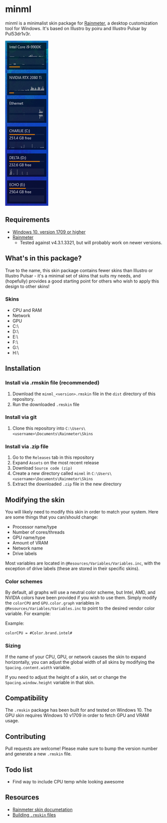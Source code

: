 # minml

minml is a minimalist skin package for [Rainmeter](https://www.rainmeter.net/), a desktop customization tool for Windows.  It's based on Illustro by poiru and Illustro Pulsar by Pul53dr1v3r.

![minml skin package for Rainmeter](https://raw.githubusercontent.com/eamq/minml/master/minml.png)

## Requirements

- [Windows 10, version 1709 or higher](https://docs.microsoft.com/en-us/windows/release-information/status-windows-10-1709)
- [Rainmeter](https://www.rainmeter.net/)
  - Tested against v4.3.1.3321, but will probably work on newer versions.

## What's in this package?

True to the name, this skin package contains fewer skins than Illustro or Illustro Pulsar - it's a minimal set of skins that suits my needs, and (hopefully) provides a good starting point for others who wish to apply this design to other skins!

### Skins
- CPU and RAM
- Network
- GPU
- C:\
- D:\
- E:\
- F:\
- G:\
- H:\

## Installation

### Install via .rmskin file (recommended)

1. Download the `minml_<version>.rmskin` file in the `dist` directory of this repository.
1. Run the downloaded `.rmskin` file

### Install via git

1. Clone this repository into `C:\Users\<username>\Documents\Rainmeter\Skins`

### Install via .zip file

1. Go to the `Releases` tab in this repository
1. Expand `Assets` on the most recent release
1. Download `Source code (zip)`
1. Create a new directory called `minml` in `C:\Users\<username>\Documents\Rainmeter\Skins`
1. Extract the downloaded `.zip` file in the new directory

## Modifying the skin

You will likely need to modify this skin in order to match your system.  Here are some things that you can/should change:

- Processor name/type
- Number of cores/threads
- GPU name/type
- Amount of VRAM
- Network name
- Drive labels

Most variables are located in `@Resources/Variables/Variables.inc`, with the exception of drive labels (these are stored in their specific skins).

### Color schemes

By default, all graphs will use a neutral color scheme, but Intel, AMD, and NVIDIA colors have been provided if you wish to use them.  Simply modify the `colorCPU` and `GPU.color.graph` variables in `@Resources/Variables/Variables.inc` to point to the desired vendor color variable.  For example:

Example:
```
colorCPU = #Color.brand.intel#
```

### Sizing

If the name of your CPU, GPU, or network causes the skin to expand horizontally, you can adjust the global width of all skins by modifying the `Spacing.content.width` variable.

If you need to adjust the height of a skin, set or change the `Spacing.window.height` variable in that skin.

## Compatibility

The `.rmskin` package has been built for and tested on Windows 10. The GPU skin requires Windows 10 v1709 in order to fetch GPU and VRAM usage.

## Contributing

Pull requests are welcome! Please make sure to bump the version number and generate a new `.rmskin` file.

## Todo list

- Find way to include CPU temp while looking awesome

## Resources
- [Rainmeter skin documetation](https://docs.rainmeter.net/manual/skins/)
- [Building `.rmskin` files](https://docs.rainmeter.net/manual/distributing-skins/)
